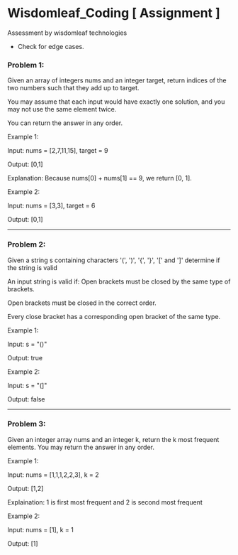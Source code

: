 # Wisdomleaf_Coding [ Assignment ]
Assessment by wisdomleaf technologies

* Check for edge cases.
  
### Problem 1:
Given an array of integers nums and an integer target, return indices of the two numbers such that they add up to target.

You may assume that each input would have exactly one solution, and you may not use the same element twice.

You can return the answer in any order.

Example 1:

Input: nums = [2,7,11,15], target = 9

Output: [0,1]

Explanation: Because nums[0] + nums[1] == 9, we return [0, 1].

Example 2:

Input: nums = [3,3], target = 6

Output: [0,1]



-----------------------------------------------------------------
### Problem 2:

Given a string s containing characters '(', ')', '{', '}', '[' and ']' determine if the string is valid

An input string is valid if: Open brackets must be closed by the same type of brackets.

Open brackets must be closed in the correct order.

Every close bracket has a corresponding open bracket of the same type.

Example 1:

Input: s = "()"

Output: true

Example 2:

Input: s = "(]"

Output: false

-------------------------------------------------------------------
### Problem 3:
Given an integer array nums and an integer k, return the k most frequent elements. You may return the answer in any order.

Example 1:

Input: nums = [1,1,1,2,2,3], k = 2

Output: [1,2]

Explaination: 1 is first most frequent and 2 is second most frequent

Example 2:

Input: nums = [1], k = 1

Output: [1]
